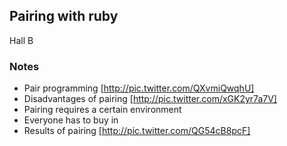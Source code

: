 <h2>Pairing with ruby</h2>
Hall B
<h3>Notes</h3>

* Pair programming [http://pic.twitter.com/QXvmiQwqhU]
* Disadvantages of pairing [http://pic.twitter.com/xGK2yr7a7V]
* Pairing requires a certain environment
* Everyone has to buy in
* Results of pairing [http://pic.twitter.com/QG54cB8pcF]